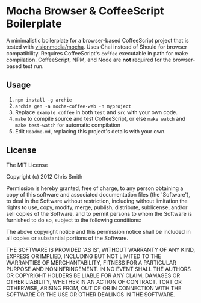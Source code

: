 # Mocha Browser & CoffeeScript Boilerplate

A minimalistic boilerplate for a browser-based CoffeeScript project that is tested with [visionmedia/mocha](http://visionmedia.github.com/mocha).
Uses Chai instead of Should for browser compatibility.
Requires CoffeeScript's `coffee` executable in path for make compilation. CoffeeScript, NPM, and Node are **not** required for the browser-based test run.

## Usage

1. `npm install -g archie`
1. `archie gen -a mocha-coffee-web -n myproject`
1. Replace `example.coffee` in both `test` and `src` with your own code.
1. `make` to compile source and test CoffeeScript, or else `make watch` and `make test-watch` for automatic compilation
1. Edit `Readme.md`, replacing this project's details with your own.

## License

The MIT License

Copyright (c) 2012 Chris Smith

Permission is hereby granted, free of charge, to any person obtaining
a copy of this software and associated documentation files (the
'Software'), to deal in the Software without restriction, including
without limitation the rights to use, copy, modify, merge, publish,
distribute, sublicense, and/or sell copies of the Software, and to
permit persons to whom the Software is furnished to do so, subject to
the following conditions:

The above copyright notice and this permission notice shall be
included in all copies or substantial portions of the Software.

THE SOFTWARE IS PROVIDED 'AS IS', WITHOUT WARRANTY OF ANY KIND,
EXPRESS OR IMPLIED, INCLUDING BUT NOT LIMITED TO THE WARRANTIES OF
MERCHANTABILITY, FITNESS FOR A PARTICULAR PURPOSE AND NONINFRINGEMENT.
IN NO EVENT SHALL THE AUTHORS OR COPYRIGHT HOLDERS BE LIABLE FOR ANY
CLAIM, DAMAGES OR OTHER LIABILITY, WHETHER IN AN ACTION OF CONTRACT,
TORT OR OTHERWISE, ARISING FROM, OUT OF OR IN CONNECTION WITH THE
SOFTWARE OR THE USE OR OTHER DEALINGS IN THE SOFTWARE.
